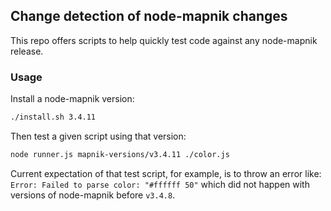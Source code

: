## Change detection of node-mapnik changes

This repo offers scripts to help quickly test code against any node-mapnik release.

### Usage

Install a node-mapnik version:

```sh
./install.sh 3.4.11
```

Then test a given script using that version:

```sh
node runner.js mapnik-versions/v3.4.11 ./color.js
```

Current expectation of that test script, for example, is to throw an error like: `Error: Failed to parse color: "#ffffff 50"` which did not happen with versions of node-mapnik before `v3.4.8`.
